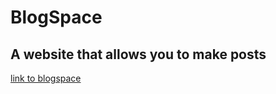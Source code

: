 # BlogSpace
## A website that allows you to make posts


[link to blogspace](https://theo-flux.github.io/blogspace/)

